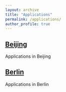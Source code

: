 ```yaml
---
layout: archive
title: "Applications"
permalink: /applications/
author_profile: true
---
```


## [Beijing](Beijing.html)
Applications in Beijing

## [Berlin](Berlin.md)
Applications in Berlin
